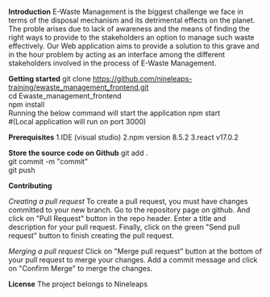 **Introduction**
E-Waste Management is the biggest challenge we face in terms of the disposal mechanism and its detrimental effects on the planet. The proble arises due to lack of awareness and the means of finding the right ways to provide to the stakeholders an option to manage such waste effectively. 
Our Web application aims to provide a solution to this grave and in the hour problem by acting as an interface among the different stakeholders involved in the process of E-Waste Management. 

**Getting started**
git clone 
https://github.com/nineleaps-training/ewaste_management_frontend.git    
cd Ewaste_management_frontend  
npm install  
Running the below command will start the application
npm start  
#(Local application will run on port 3000)  

**Prerequisites**
1.IDE (visual studio)
2.npm version 8.5.2
3.react v17.0.2

**Store the source code on Github**
git add .  
git commit -m "commit"  
git push  

**Contributing**

_Creating a pull request_
To create a pull request, you must have changes committed to your new branch.
Go to the repository page on github. And click on "Pull Request" button in the repo header.
Enter a title and description for your pull request.
Finally, click on the green "Send pull request" button to finish creating the pull request.

_Merging a pull request_
Click on "Merge pull request" button at the bottom of your pull request to merge your changes.
Add a commit message and click on "Confirm Merge" to merge the changes.

**License**
The project belongs to Nineleaps
